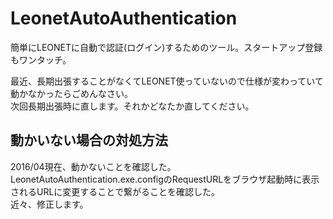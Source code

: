 # LeonetAutoAuthentication
簡単にLEONETに自動で認証(ログイン)するためのツール。スタートアップ登録もワンタッチ。

最近、長期出張することがなくてLEONET使っていないので仕様が変わっていて動かなかったらごめんなさい。  
次回長期出張時に直します。それかどなたか直してください。

## 動かいない場合の対処方法  
2016/04現在、動かないことを確認した。
LeonetAutoAuthentication.exe.configのRequestURLをブラウザ起動時に表示されるURLに変更することで繋がることを確認した。  
近々、修正します。  
